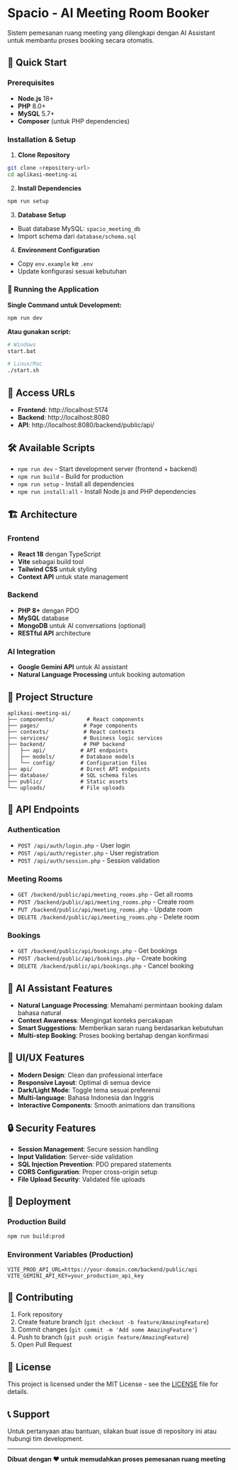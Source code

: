 # Spacio - AI Meeting Room Booker

Sistem pemesanan ruang meeting yang dilengkapi dengan AI Assistant untuk membantu proses booking secara otomatis.

## 🚀 Quick Start

### Prerequisites
- **Node.js** 18+ 
- **PHP** 8.0+
- **MySQL** 5.7+
- **Composer** (untuk PHP dependencies)

### Installation & Setup

1. **Clone Repository**
```bash
git clone <repository-url>
cd aplikasi-meeting-ai
```

2. **Install Dependencies**
```bash
npm run setup
```

3. **Database Setup**
- Buat database MySQL: `spacio_meeting_db`
- Import schema dari `database/schema.sql`

4. **Environment Configuration**
- Copy `env.example` ke `.env`
- Update konfigurasi sesuai kebutuhan

### 🎯 Running the Application

**Single Command untuk Development:**
```bash
npm run dev
```

**Atau gunakan script:**
```bash
# Windows
start.bat

# Linux/Mac
./start.sh
```

## 📱 Access URLs

- **Frontend**: http://localhost:5174
- **Backend**: http://localhost:8080
- **API**: http://localhost:8080/backend/public/api/

## 🛠️ Available Scripts

- `npm run dev` - Start development server (frontend + backend)
- `npm run build` - Build for production
- `npm run setup` - Install all dependencies
- `npm run install:all` - Install Node.js and PHP dependencies

## 🏗️ Architecture

### Frontend
- **React 18** dengan TypeScript
- **Vite** sebagai build tool
- **Tailwind CSS** untuk styling
- **Context API** untuk state management

### Backend
- **PHP 8+** dengan PDO
- **MySQL** database
- **MongoDB** untuk AI conversations (optional)
- **RESTful API** architecture

### AI Integration
- **Google Gemini API** untuk AI assistant
- **Natural Language Processing** untuk booking automation

## 📁 Project Structure

```
aplikasi-meeting-ai/
├── components/          # React components
├── pages/              # Page components
├── contexts/           # React contexts
├── services/           # Business logic services
├── backend/            # PHP backend
│   ├── api/           # API endpoints
│   ├── models/        # Database models
│   └── config/        # Configuration files
├── api/               # Direct API endpoints
├── database/          # SQL schema files
├── public/            # Static assets
└── uploads/           # File uploads
```

## 🔧 API Endpoints

### Authentication
- `POST /api/auth/login.php` - User login
- `POST /api/auth/register.php` - User registration
- `POST /api/auth/session.php` - Session validation

### Meeting Rooms
- `GET /backend/public/api/meeting_rooms.php` - Get all rooms
- `POST /backend/public/api/meeting_rooms.php` - Create room
- `PUT /backend/public/api/meeting_rooms.php` - Update room
- `DELETE /backend/public/api/meeting_rooms.php` - Delete room

### Bookings
- `GET /backend/public/api/bookings.php` - Get bookings
- `POST /backend/public/api/bookings.php` - Create booking
- `DELETE /backend/public/api/bookings.php` - Cancel booking

## 🤖 AI Assistant Features

- **Natural Language Processing**: Memahami permintaan booking dalam bahasa natural
- **Context Awareness**: Mengingat konteks percakapan
- **Smart Suggestions**: Memberikan saran ruang berdasarkan kebutuhan
- **Multi-step Booking**: Proses booking bertahap dengan konfirmasi

## 🎨 UI/UX Features

- **Modern Design**: Clean dan professional interface
- **Responsive Layout**: Optimal di semua device
- **Dark/Light Mode**: Toggle tema sesuai preferensi
- **Multi-language**: Bahasa Indonesia dan Inggris
- **Interactive Components**: Smooth animations dan transitions

## 🔒 Security Features

- **Session Management**: Secure session handling
- **Input Validation**: Server-side validation
- **SQL Injection Prevention**: PDO prepared statements
- **CORS Configuration**: Proper cross-origin setup
- **File Upload Security**: Validated file uploads

## 🚀 Deployment

### Production Build
```bash
npm run build:prod
```

### Environment Variables (Production)
```env
VITE_PROD_API_URL=https://your-domain.com/backend/public/api
VITE_GEMINI_API_KEY=your_production_api_key
```

## 🤝 Contributing

1. Fork repository
2. Create feature branch (`git checkout -b feature/AmazingFeature`)
3. Commit changes (`git commit -m 'Add some AmazingFeature'`)
4. Push to branch (`git push origin feature/AmazingFeature`)
5. Open Pull Request

## 📄 License

This project is licensed under the MIT License - see the [LICENSE](LICENSE) file for details.

## 📞 Support

Untuk pertanyaan atau bantuan, silakan buat issue di repository ini atau hubungi tim development.

---

**Dibuat dengan ❤️ untuk memudahkan proses pemesanan ruang meeting**
